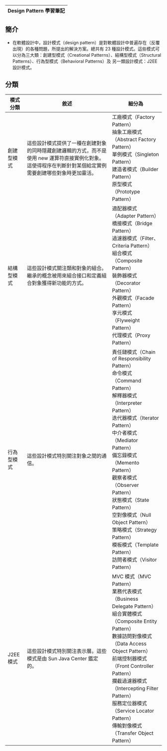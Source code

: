 
|Design Pattern 學習筆記 |
| ------ |
## 簡介
- 在軟體設計中，設計模式（design pattern）是對軟體設計中普遍存在（反覆出現）的各種問題，所提出的解決方案。總共有 23 種設計模式。這些模式可以分為三大類：創建型模式（Creational Patterns）、結構型模式（Structural Patterns）、行為型模式（Behavioral Patterns）及 另一類設計模式：J2EE 設計模式。
## 分類
| 模式分類 | 敘述 | 細分為 |
| ------ | ------ | ------ |
| 創建型模式 | 這些設計模式提供了一種在創建對象的同時隱藏創建邏輯的方式，而不是使用 new 運算符直接實例化對象。這使得程序在判斷針對某個給定實例需要創建哪些對象時更加靈活。 |工廠模式（Factory Pattern）<br>抽象工廠模式（Abstract Factory Pattern）<br>單例模式（Singleton Pattern）<br>建造者模式（Builder Pattern）<br>原型模式（Prototype Pattern） |
| 結構型模式 | 這些設計模式關注類和對象的組合。繼承的概念被用來組合接口和定義組合對象獲得新功能的方式。 | 適配器模式（Adapter Pattern）<br>橋接模式（Bridge Pattern）<br>過濾器模式（Filter、Criteria Pattern）<br>組合模式（Composite Pattern）<br>裝飾器模式（Decorator Pattern）<br>外觀模式（Facade Pattern）<br>享元模式（Flyweight Pattern）<br>代理模式（Proxy Pattern） |
| 行為型模式 | 這些設計模式特別關注對象之間的通信。 | 責任鏈模式（Chain of Responsibility Pattern）<br>命令模式（Command Pattern）<br>解釋器模式（Interpreter Pattern）<br>迭代器模式（Iterator Pattern）<br>中介者模式（Mediator Pattern）<br>備忘錄模式（Memento Pattern）<br>觀察者模式（Observer Pattern）<br>狀態模式（State Pattern）<br>空對像模式（Null Object Pattern）<br>策略模式（Strategy Pattern）<br>模板模式（Template Pattern）<br>訪問者模式（Visitor Pattern） |
| J2EE 模式 | 這些設計模式特別關注表示層。這些模式是由 Sun Java Center 鑑定的。 | MVC 模式（MVC Pattern）<br>業務代表模式（Business Delegate Pattern）<br>組合實體模式（Composite Entity Pattern）<br>數據訪問對像模式（Data Access Object Pattern）<br>前端控制器模式（Front Controller Pattern）<br>攔截過濾器模式（Intercepting Filter Pattern）<br>服務定位器模式（Service Locator Pattern）<br>傳輸對像模式（Transfer Object Pattern） |  
